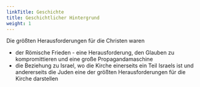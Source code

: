 ```yaml
---
linkTitle: Geschichte
title: Geschichtlicher Hintergrund
weight: 1
---
```


Die größten Herausforderungen für die Christen waren
- der Römische Frieden - eine Herausforderung, den Glauben zu kompromittieren und eine große Propagandamaschine
- die Beziehung zu Israel, wo die Kirche einerseits ein Teil Israels ist und andererseits die Juden eine der größten Herausforderungen für die Kirche darstellen